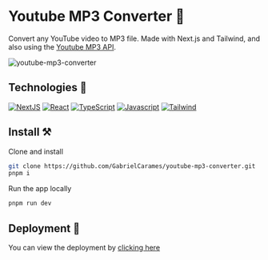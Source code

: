 # Youtube MP3 Converter 📁
Convert any YouTube video to MP3 file. Made with Next.js and Tailwind, and also using the [Youtube MP3 API](https://rapidapi.com/ytjar/api/youtube-mp36).

![youtube-mp3-converter](https://user-images.githubusercontent.com/49535753/204390729-e01300e3-fd27-46cf-8062-542ae5087b94.png)

## Technologies 💫
[![NextJS](https://img.shields.io/badge/-Next.JS-black?style=for-the-badge&logo=Next.js)](https://nextjs.org/)
[![React](https://img.shields.io/badge/-React-blue?style=for-the-badge&logo=React)](https://es.reactjs.org/)
[![TypeScript](https://img.shields.io/badge/-TypeScript-white?style=for-the-badge&logo=Typescript)](https://www.typescriptlang.org/)
[![Javascript](https://img.shields.io/badge/-Javascript-323330?style=for-the-badge&logo=Javascript&logoColor=F7DF1E)](https://developer.mozilla.org/es/docs/Web/JavaScript)
[![Tailwind](https://img.shields.io/badge/-Tailwind-38BDF8?style=for-the-badge&logo=tailwind-css&logoColor=white)](https://tailwindui.com/)

## Install ⚒
Clone and install
```bash
git clone https://github.com/GabrielCarames/youtube-mp3-converter.git
pnpm i
```
Run the app locally
```bash
pnpm run dev
```

## Deployment 🚀
You can view the deployment by [clicking here](https://youtube-mp3-converter-two.vercel.app/)
